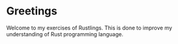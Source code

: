 # Greetings

Welcome to my exercises of Rustlings. This is done to improve my understanding of Rust programming language.
